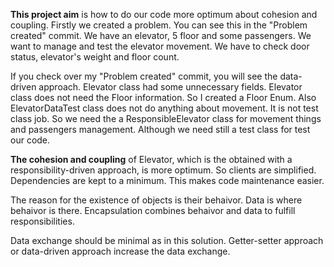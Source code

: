 <html>
<body>
  <p><b>This project aim</b> is how to do our code more optimum about cohesion and coupling. Firstly we created a problem. You can see this in the "Problem created" commit. We have an elevator, 5 floor and some passengers. We want to manage and test the elevator movement. We have to check door status, elevator's weight and floor count.</p>

<p>If you check over my "Problem created" commit, you will see the data-driven approach. Elevator class had some unnecessary fields. Elevator class does not need the Floor information. So I created a Floor Enum. Also ElevatorDataTest class does not do anything about movement. It is not test class job. So we need the a ResponsibleElevator class for movement things and passengers management. Although we need still a test class for test our code.</p>

<p><b>The cohesion and coupling</b> of Elevator, which is the obtained with a responsibility-driven approach, is more optimum. So clients are simplified. Dependencies are kept to a minimum. This makes code maintenance easier.</p>

<p>The reason for the existence of objects is their behaivor. Data is where behaivor is there. Encapsulation combines behaivor and data to fulfill responsibilities.</p>

<p>Data exchange should be minimal as in this solution. Getter-setter approach or data-driven approach increase the data exchange.</p>
</body>
</html>
